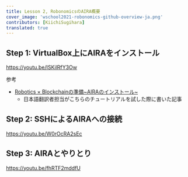 ```yaml
---
title: Lesson 2, RobonomicsのAIRA概要
cover_image: 'wschool2021-robonomics-github-overview-ja.png' 
contributors: [KiichiSugihara]
translated: true
---
```


## Step 1: VirtualBox上にAIRAをインストール

https://youtu.be/ISKilRfY3Ow

参考
- [Robotics × Blockchainの準備~AIRAのインストール~](https://zenn.dev/kii/articles/aira-install)
  - 日本語翻訳者担当がこちらのチュートリアルを試した際に書いた記事
## Step 2: SSHによるAIRAへの接続

https://youtu.be/W0rOcRA2sEc

## Step 3: AIRAとやりとり

https://youtu.be/fhRTF2mddfU
